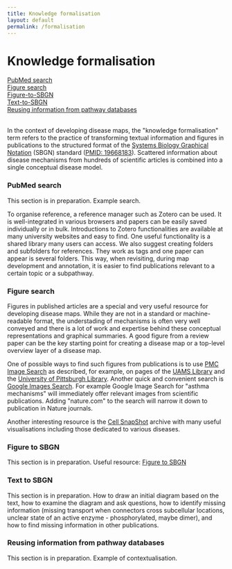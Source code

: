 ```yaml
---
title: Knowledge formalisation
layout: default
permalink: /formalisation
---
```


# Knowledge formalisation

[PubMed search](#pubmed-search)  
[Figure search](#figure-search)  
[Figure-to-SBGN](#figure-to-sbgn)  
[Text-to-SBGN](#text-to-sbgn)  
[Reusing information from pathway databases](#reusing-information-from-pathway-databases)  
<br />


In the context of developing disease maps, the "knowledge formalisation" term refers to the practice of transforming textual information and figures in publications to the structured format of the [Systems Biology Graphical Notation](https://sbgn.github.io/) (SBGN) standard ([PMID: 19668183](https://www.ncbi.nlm.nih.gov/pubmed/19668183)). Scattered information about disease mechanisms from hundreds of scientific articles is combined into a single conceptual disease model.

### PubMed search

This section is in preparation. Example search.

To organise reference, a reference manager such as Zotero can be used. It is well-integrated in various browsers and papers can be easily saved individually or in bulk. Introductions to Zotero functionalities are available at many university websites and easy to find. One useful functionality is a shared library many users can access. We also suggest creating folders and subfolders for references. They work as tags and one paper can appear is several folders. This way, when revisiting, during map development and annotation, it is easier to find publications relevant to a certain topic or a subpathway.

### Figure search

Figures in published articles are a special and very useful resource for developing disease maps. While they are not in a standard or machine-readable format, the understading of mechanisms is often very well conveyed and there is a lot of work and expertise behind these conceptual representations and graphical summaries. A good figure from a review paper can be the key starting point for creating a disease map or a top-level overview layer of a disease map.

One of possible ways to find such figures from publications is to use [PMC Image Search](https://www.ncbi.nlm.nih.gov/pmc/) as described, for example, on pages of the [UAMS Library](https://libguides.uams.edu/image-resources/pmc) and the [University of Pittsburgh Library](https://info.hsls.pitt.edu/updatereport/2011/october-2011/need-images-try-pubmed-central/). Another quick and convenient search is [Google Images Search](https://images.google.com/). For example Google Image Search for "asthma mechanisms" will immediately offer relevant images from scientific publications. Adding "nature.com" to the search will narrow it down to publication in Nature journals. 

Another interesting resource is the [Cell SnapShot](https://www.cell.com/snapshots) archive with many useful visualisations including those dedicated to various diseases. 

### Figure to SBGN

This section is in preparation. Useful resource: [Figure to SBGN](https://sbgn.github.io/figuretosbgn)

### Text to SBGN

This section is in preparation. How to draw an initial diagram based on the text, how to examine the diagram and ask questions, how to identify missing information (missing transport when connectors cross subcellular locations, unclear state of an active enzyme - phosphorylated, maybe dimer), and how to find missing information in other publications.

### Reusing information from pathway databases

This section is in preparation. Example of contextualisation.
